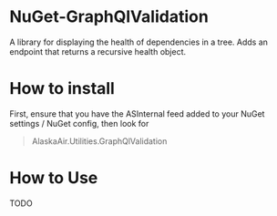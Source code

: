 # NuGet-GraphQlValidation
A library for displaying the health of dependencies in a tree. Adds an endpoint that returns a recursive health object.

# How to install

First, ensure that you have the ASInternal feed added to your NuGet settings / NuGet config, then look for 

> AlaskaAir.Utilities.GraphQlValidation

# How to Use
TODO